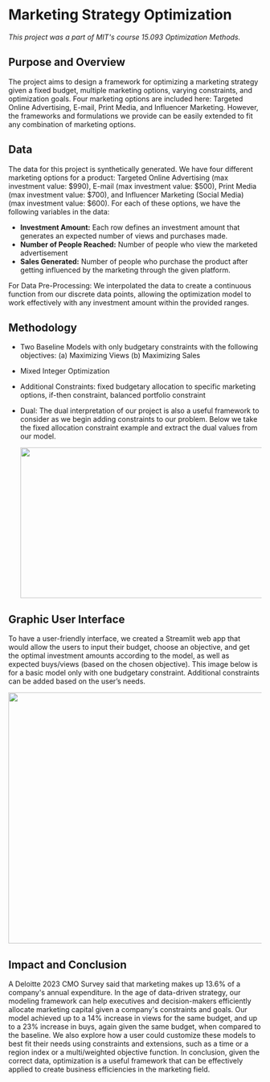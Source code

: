 # Marketing Strategy Optimization

*This project was a part of MIT's course 15.093 Optimization Methods.*

## Purpose and Overview
The project aims to design a framework for optimizing a marketing strategy given a fixed budget, multiple marketing options, varying constraints, and optimization goals. Four marketing options are included here: Targeted Online Advertising, E-mail, Print Media, and Influencer Marketing. However, the frameworks and formulations we provide can be easily extended to fit any combination of marketing options.

## Data
The data for this project is synthetically generated. We have four different marketing options for a product: Targeted Online Advertising (max investment value: $990), E-mail (max investment value: $500), Print Media (max investment value: $700), and Influencer Marketing (Social Media) (max investment value: $600). For each of these options, we have the following variables in the data: 

- **Investment Amount:** Each row defines an investment amount that generates an expected number of views and purchases made. 
- **Number of People Reached:** Number of people who view the marketed advertisement
- **Sales Generated:** Number of people who purchase the product after getting influenced by the marketing through the given platform. 

For Data Pre-Processing: We interpolated the data to create a continuous function from our discrete data points, allowing the optimization model to work effectively with any investment amount within the provided ranges. 

## Methodology
- Two Baseline Models with only budgetary constraints with the following objectives: (a) Maximizing Views (b) Maximizing Sales
- Mixed Integer Optimization
- Additional Constraints: fixed budgetary allocation to specific marketing options, if-then constraint, balanced portfolio constraint
- Dual: The dual interpretation of our project is also a useful framework to consider as we begin adding constraints to our problem. Below we take the fixed allocation constraint example and extract the dual values from our model.

    <img width="850" height="300" src="https://github.com/Sanya-Chauhan/Optimizing_Marketing_Strategies/assets/116647771/144982ae-e744-465a-b880-f471be6749b8">


## Graphic User Interface
To have a user-friendly interface, we created a Streamlit web app that would allow the users to input their budget, choose an objective, and get the optimal investment amounts according to the model, as well as expected buys/views (based on the chosen objective). This image below is for a basic model only with one budgetary constraint. Additional constraints can be added based on the user’s needs.

<img width="850" height="500" src="https://github.com/Sanya-Chauhan/Optimizing_Marketing_Strategies/assets/116647771/5af744e7-c421-434b-aacd-abe47a20f817">

## Impact and Conclusion
A Deloitte 2023 CMO Survey said that marketing makes up 13.6% of a company's annual expenditure. In the age of data-driven strategy, our modeling framework can help executives and decision-makers efficiently allocate marketing capital given a company's constraints and goals. Our model achieved up to a 14% increase in views for the same budget, and up to a 23% increase in buys, again given the same budget, when compared to the baseline. We also explore how a user could customize these models to best fit their needs using constraints and extensions, such as a time or a region index or a multi/weighted objective function. In conclusion, given the correct data, optimization is a useful framework that can be effectively applied to create business efficiencies in the marketing field. 

<!-- 
## For more details
Read the project report and presentation [here](https://drive.google.com/drive/folders/1InYuiOKOBdG6bBBSrPYW0WcpqTlEn5uc?usp=sharing).
-->
